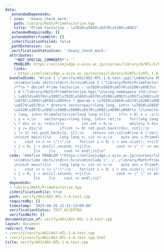 ```yaml
---
data:
  _extendedDependsOn:
  - icon: ':heavy_check_mark:'
    path: library/Math/PrimeFactorize.hpp
    title: "Prime Factorize - \u7D20\u56E0\u6570\u5206\u89E3"
  _extendedRequiredBy: []
  _extendedVerifiedWith: []
  _isVerificationFailed: false
  _pathExtension: cpp
  _verificationStatusIcon: ':heavy_check_mark:'
  attributes:
    '*NOT_SPECIAL_COMMENTS*': ''
    PROBLEM: https://onlinejudge.u-aizu.ac.jp/courses/library/6/NTL/1/NTL_1_A
    links:
    - https://onlinejudge.u-aizu.ac.jp/courses/library/6/NTL/1/NTL_1_A
  bundledCode: "#line 1 \"verify/AOJ/AOJ-NTL-1-A.test.cpp\"\n#define PROBLEM \"https://onlinejudge.u-aizu.ac.jp/courses/library/6/NTL/1/NTL_1_A\"\
    \n\n#include <bits/stdc++.h>\n\n#line 2 \"library/Math/PrimeFactorize.hpp\"\n\n\
    /**\n * @brief Prime Factorize - \u7D20\u56E0\u6570\u5206\u89E3\n */\n\n#line\
    \ 8 \"library/Math/PrimeFactorize.hpp\"\nusing namespace std;\n\n/**\n * @brief\
    \ \u6574\u6570x\u3092\u7D20\u56E0\u6570\u5206\u89E3\u3057\u3001\u305D\u306E\u7D50\
    \u679C\u3092\u8FD4\u3059\n * @param x \u7D20\u56E0\u6570\u5206\u89E3\u3059\u308B\
    \u6574\u6570\n * @return vector<pair<long long, int>> \u7D20\u56E0\u6570\u3068\
    \u542B\u307E\u308C\u308B\u500B\u6570\u306E\u4E00\u89A7\n */\nvector<pair<long\
    \ long, int>> PrimeFactorize(long long x){\n    if(x < 0) x = -x;\n    long long\
    \ y = x;\n    vector<pair<long long, int>> ret;\n    for(long long div = 2; div\
    \ * div <= x; ++div){\n        int cnt = 0;\n        while(y % div == 0) ++cnt,\
    \ y /= div;\n        if(cnt != 0) ret.push_back({div, cnt});\n    }\n    if(y\
    \ != 1) ret.push_back({y, 1});\n    return ret;\n}\n#line 6 \"verify/AOJ/AOJ-NTL-1-A.test.cpp\"\
    \n\nint main(){\n    long long n; cin >> n;\n    auto ans = PrimeFactorize(n);\n\
    \    cout << n << \":\";\n    for(int i = 0; i < ans.size(); ++i){\n        for(int\
    \ j = 0; j < ans[i].second; ++j){\n            cout << \" \" << ans[i].first;\n\
    \        }\n    }\n    cout << endl;\n}\n"
  code: "#define PROBLEM \"https://onlinejudge.u-aizu.ac.jp/courses/library/6/NTL/1/NTL_1_A\"\
    \n\n#include <bits/stdc++.h>\n\n#include \"../../library/Math/PrimeFactorize.hpp\"\
    \n\nint main(){\n    long long n; cin >> n;\n    auto ans = PrimeFactorize(n);\n\
    \    cout << n << \":\";\n    for(int i = 0; i < ans.size(); ++i){\n        for(int\
    \ j = 0; j < ans[i].second; ++j){\n            cout << \" \" << ans[i].first;\n\
    \        }\n    }\n    cout << endl;\n}"
  dependsOn:
  - library/Math/PrimeFactorize.hpp
  isVerificationFile: true
  path: verify/AOJ/AOJ-NTL-1-A.test.cpp
  requiredBy: []
  timestamp: '2023-08-26 12:21:12+09:00'
  verificationStatus: TEST_ACCEPTED
  verifiedWith: []
documentation_of: verify/AOJ/AOJ-NTL-1-A.test.cpp
layout: document
redirect_from:
- /verify/verify/AOJ/AOJ-NTL-1-A.test.cpp
- /verify/verify/AOJ/AOJ-NTL-1-A.test.cpp.html
title: verify/AOJ/AOJ-NTL-1-A.test.cpp
---
```

